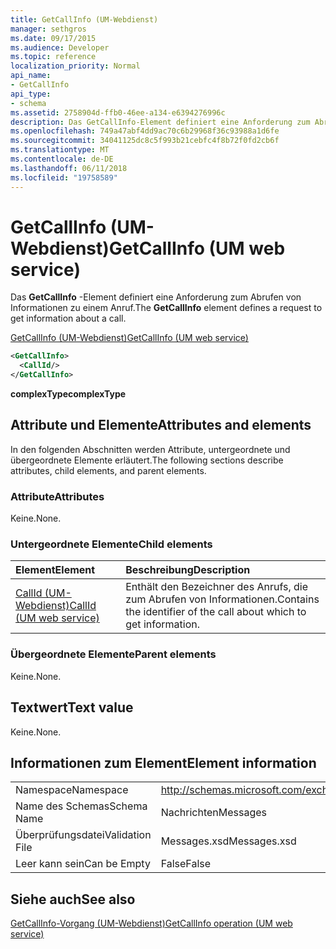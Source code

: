 ```yaml
---
title: GetCallInfo (UM-Webdienst)
manager: sethgros
ms.date: 09/17/2015
ms.audience: Developer
ms.topic: reference
localization_priority: Normal
api_name:
- GetCallInfo
api_type:
- schema
ms.assetid: 2758904d-ffb0-46ee-a134-e6394276996c
description: Das GetCallInfo-Element definiert eine Anforderung zum Abrufen von Informationen zu einem Anruf.
ms.openlocfilehash: 749a47abf4dd9ac70c6b29968f36c93988a1d6fe
ms.sourcegitcommit: 34041125dc8c5f993b21cebfc4f8b72f0fd2cb6f
ms.translationtype: MT
ms.contentlocale: de-DE
ms.lasthandoff: 06/11/2018
ms.locfileid: "19758589"
---
```

# <a name="getcallinfo-um-web-service"></a><span data-ttu-id="8c070-103">GetCallInfo (UM-Webdienst)</span><span class="sxs-lookup"><span data-stu-id="8c070-103">GetCallInfo (UM web service)</span></span>

<span data-ttu-id="8c070-104">Das **GetCallInfo** -Element definiert eine Anforderung zum Abrufen von Informationen zu einem Anruf.</span><span class="sxs-lookup"><span data-stu-id="8c070-104">The **GetCallInfo** element defines a request to get information about a call.</span></span> 
  
[<span data-ttu-id="8c070-105">GetCallInfo (UM-Webdienst)</span><span class="sxs-lookup"><span data-stu-id="8c070-105">GetCallInfo (UM web service)</span></span>](getcallinfo-um-web-service.md)
  
```xml
<GetCallInfo>
  <CallId/>
</GetCallInfo>
```

 <span data-ttu-id="8c070-106">**complexType**</span><span class="sxs-lookup"><span data-stu-id="8c070-106">**complexType**</span></span>
## <a name="attributes-and-elements"></a><span data-ttu-id="8c070-107">Attribute und Elemente</span><span class="sxs-lookup"><span data-stu-id="8c070-107">Attributes and elements</span></span>

<span data-ttu-id="8c070-108">In den folgenden Abschnitten werden Attribute, untergeordnete und übergeordnete Elemente erläutert.</span><span class="sxs-lookup"><span data-stu-id="8c070-108">The following sections describe attributes, child elements, and parent elements.</span></span>
  
### <a name="attributes"></a><span data-ttu-id="8c070-109">Attribute</span><span class="sxs-lookup"><span data-stu-id="8c070-109">Attributes</span></span>

<span data-ttu-id="8c070-110">Keine.</span><span class="sxs-lookup"><span data-stu-id="8c070-110">None.</span></span>
  
### <a name="child-elements"></a><span data-ttu-id="8c070-111">Untergeordnete Elemente</span><span class="sxs-lookup"><span data-stu-id="8c070-111">Child elements</span></span>

|<span data-ttu-id="8c070-112">**Element**</span><span class="sxs-lookup"><span data-stu-id="8c070-112">**Element**</span></span>|<span data-ttu-id="8c070-113">**Beschreibung**</span><span class="sxs-lookup"><span data-stu-id="8c070-113">**Description**</span></span>|
|:-----|:-----|
|[<span data-ttu-id="8c070-114">CallId (UM-Webdienst)</span><span class="sxs-lookup"><span data-stu-id="8c070-114">CallId (UM web service)</span></span>](callid-um-web-service.md) <br/> |<span data-ttu-id="8c070-115">Enthält den Bezeichner des Anrufs, die zum Abrufen von Informationen.</span><span class="sxs-lookup"><span data-stu-id="8c070-115">Contains the identifier of the call about which to get information.</span></span>  <br/> |
   
### <a name="parent-elements"></a><span data-ttu-id="8c070-116">Übergeordnete Elemente</span><span class="sxs-lookup"><span data-stu-id="8c070-116">Parent elements</span></span>

<span data-ttu-id="8c070-117">Keine.</span><span class="sxs-lookup"><span data-stu-id="8c070-117">None.</span></span>
  
## <a name="text-value"></a><span data-ttu-id="8c070-118">Textwert</span><span class="sxs-lookup"><span data-stu-id="8c070-118">Text value</span></span>

<span data-ttu-id="8c070-119">Keine.</span><span class="sxs-lookup"><span data-stu-id="8c070-119">None.</span></span>
  
## <a name="element-information"></a><span data-ttu-id="8c070-120">Informationen zum Element</span><span class="sxs-lookup"><span data-stu-id="8c070-120">Element information</span></span>

|||
|:-----|:-----|
|<span data-ttu-id="8c070-121">Namespace</span><span class="sxs-lookup"><span data-stu-id="8c070-121">Namespace</span></span>  <br/> |http://schemas.microsoft.com/exchange/services/2006/messages  <br/> |
|<span data-ttu-id="8c070-122">Name des Schemas</span><span class="sxs-lookup"><span data-stu-id="8c070-122">Schema Name</span></span>  <br/> |<span data-ttu-id="8c070-123">Nachrichten</span><span class="sxs-lookup"><span data-stu-id="8c070-123">Messages</span></span>  <br/> |
|<span data-ttu-id="8c070-124">Überprüfungsdatei</span><span class="sxs-lookup"><span data-stu-id="8c070-124">Validation File</span></span>  <br/> |<span data-ttu-id="8c070-125">Messages.xsd</span><span class="sxs-lookup"><span data-stu-id="8c070-125">Messages.xsd</span></span>  <br/> |
|<span data-ttu-id="8c070-126">Leer kann sein</span><span class="sxs-lookup"><span data-stu-id="8c070-126">Can be Empty</span></span>  <br/> |<span data-ttu-id="8c070-127">False</span><span class="sxs-lookup"><span data-stu-id="8c070-127">False</span></span>  <br/> |
   
## <a name="see-also"></a><span data-ttu-id="8c070-128">Siehe auch</span><span class="sxs-lookup"><span data-stu-id="8c070-128">See also</span></span>



[<span data-ttu-id="8c070-129">GetCallInfo-Vorgang (UM-Webdienst)</span><span class="sxs-lookup"><span data-stu-id="8c070-129">GetCallInfo operation (UM web service)</span></span>](getcallinfo-operation-um-web-service.md)

